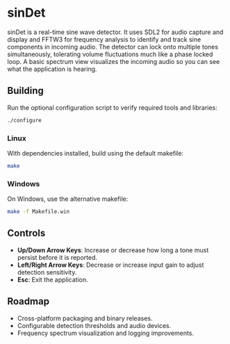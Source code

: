 # sinDet

sinDet is a real-time sine wave detector. It uses SDL2 for audio capture and display and FFTW3 for frequency analysis to identify and track sine components in incoming audio. The detector can lock onto multiple tones simultaneously, tolerating volume fluctuations much like a phase locked loop. A basic spectrum view visualizes the incoming audio so you can see what the application is hearing.

## Building

Run the optional configuration script to verify required tools and libraries:

```sh
./configure
```

### Linux

With dependencies installed, build using the default makefile:

```sh
make
```

### Windows

On Windows, use the alternative makefile:

```sh
make -f Makefile.win
```

## Controls

- **Up/Down Arrow Keys**: Increase or decrease how long a tone must persist before it is reported.
- **Left/Right Arrow Keys**: Decrease or increase input gain to adjust detection sensitivity.
- **Esc**: Exit the application.

## Roadmap

- Cross-platform packaging and binary releases.
- Configurable detection thresholds and audio devices.
- Frequency spectrum visualization and logging improvements.

